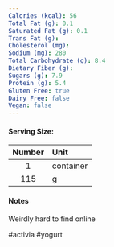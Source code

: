 ```yaml
---
Calories (kcal): 56
Total Fat (g): 0.1
Saturated Fat (g): 0.1
Trans Fat (g): 
Cholesterol (mg): 
Sodium (mg): 280
Total Carbohydrate (g): 8.4
Dietary Fiber (g): 
Sugars (g): 7.9
Protein (g): 5.4
Gluten Free: true
Dairy Free: false
Vegan: false
---
```

#### Serving Size:

| Number | Unit      |
| :----: | :-------- |
|   1    | container |
|  115   | g         |
#### Notes

Weirdly hard to find online

#activia #yogurt